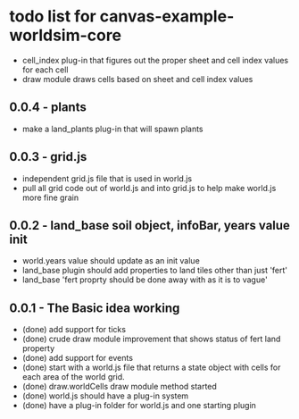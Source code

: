 # todo list for canvas-example-worldsim-core

* cell_index plug-in that figures out the proper sheet and cell index values for each cell
* draw module draws cells based on sheet and cell index values


## 0.0.4 - plants
* make a land_plants plug-in that will spawn plants

## 0.0.3 - grid.js
* independent grid.js file that is used in world.js
* pull all grid code out of world.js and into grid.js to help make world.js more fine grain

## 0.0.2 - land_base soil object, infoBar, years value init
* world.years value should update as an init value
* land_base plugin should add properties to land tiles other than just 'fert'
* land_base 'fert proprty should be done away with as it is to vague'

## 0.0.1 - The Basic idea working
* (done) add support for ticks
* (done) crude draw module improvement that shows status of fert land property
* (done) add support for events
* (done) start with a world.js file that returns a state object with cells for each area of the world grid.
* (done) draw.worldCells draw module method started
* (done) world.js should have a plug-in system
* (done) have a plug-in folder for world.js and one starting plugin
